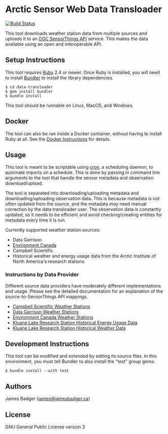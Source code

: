 # Arctic Sensor Web Data Transloader

[![Build Status](https://travis-ci.org/GeoSensorWebLab/data-transloader.svg?branch=master)](https://travis-ci.org/GeoSensorWebLab/data-transloader)

This tool downloads weather station data from multiple sources and uploads it to an [OGC SensorThings API][] service. This makes the data available using an open and interoperable API.

[OGC SensorThings API]: https://docs.opengeospatial.org/is/15-078r6/15-078r6.html

## Setup Instructions

This tool requires [Ruby][] 2.4 or newer. Once Ruby is installed, you will need to install [Bundler][] to install the library dependencies.

```
$ cd data-transloader
$ gem install bundler
$ bundle install
```

This tool should be runnable on Linux, MacOS, and Windows.

[Bundler]: https://bundler.io
[Ruby]: https://www.ruby-lang.org/en/

## Docker

The tool can also be ran inside a Docker container, without having to install Ruby at all. See the [Docker Instructions](DOCKER.markdown) for details.

## Usage

This tool is meant to be scriptable using [cron][], a scheduling daemon, to automate imports on a schedule. This is done by passing in command line arguments to the tool that handle the sensor metadata and observation download/upload.

The tool is separated into downloading/uploading metadata and downloading/uploading observation data. This is because metadata is not often updated from the source, and the metadata *may* need manual correction by the data transloader user. The observation data is constantly updated, so it needs to be efficient and avoid checking/creating entities for metadata every time it is run.

Currently supported weather station sources:

* Data Garrison
* [Environment Canada][MSC]
* Campbell Scientific
* Historical weather and energy usage data from the Arctic Institute of North America's research stations

[cron]: https://en.wikipedia.org/wiki/Cron
[MSC]: https://dd.weather.gc.ca/about_dd_apropos.txt

### Instructions by Data Provider

Different source data providers have moderately different implementations and usage. Please see the detailed documentation for an explanation of the source-to-SensorThings API mappings.

* [Campbell Scientific Weather Stations](docs/CAMPBELL_SCIENTIFIC.md)
* [Data Garrison Weather Stations](docs/DATA_GARRISON.md)
* [Environment Canada Weather Stations](docs/ENVIRONMENT_CANADA.md)
* [Kluane Lake Research Station Historical Energy Usage Data](docs/KLRS_HISTORICAL_ENERGY.md)
* [Kluane Lake Research Station Historical Weather Data](docs/KLRS_HISTORICAL_WEATHER.md)

## Development Instructions

This tool can be modified and extended by editing its source files. In this environment, you must tell Bundler to also install the "test" group gems:

```
$ bundle install --with test
```

## Authors

James Badger (<james@jamesbadger.ca>)

## License

GNU General Public License version 3
